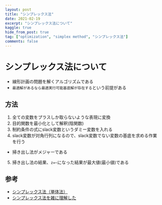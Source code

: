 ```yaml
---
layout: post
title: "シンプレックス法"
date: 2021-02-19
excerpt: "シンプレックス法について"
kaggle: true
hide_from_post: true
tag: ["optimization", "simplex method", "シンプレックス法"]
comments: false
---
```


# シンプレックス法について

 - 線形計画の問題を解くアルゴリズムである
 - `最適解があるなら最適実行可能基底解が存在する`という前提がある

## 方法
 1. 全ての変数をプラスしか取らないような表現に変換
 2. 目的関数を最小化として解釈(陰関数)
 3. 制約条件の式にslack変数というダミー変数を入れる
 4. slack変数が対角行列になるので、slack変数でない変数の基底を求める作業を行う
   - 掃き出し法がメジャーである
 5. 掃き出し法の結果、`z=~`になった結果が最大値(最小値)である

## 参考
 - [シンプレックス法（単体法）](http://www.bunkyo.ac.jp/~nemoto/lecture/or/97/simplex/index.htm)
 - [シンプレックス法を雑に理解した](https://qiita.com/41semicolon/items/cd50a54c6e147e20c170)
